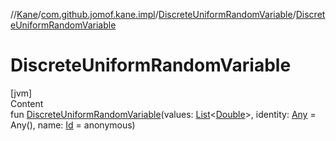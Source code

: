 //[Kane](../../index.md)/[com.github.jomof.kane.impl](../index.md)/[DiscreteUniformRandomVariable](index.md)/[DiscreteUniformRandomVariable](-discrete-uniform-random-variable.md)



# DiscreteUniformRandomVariable  
[jvm]  
Content  
fun [DiscreteUniformRandomVariable](-discrete-uniform-random-variable.md)(values: [List](https://kotlinlang.org/api/latest/jvm/stdlib/kotlin.collections/-list/index.html)<[Double](https://kotlinlang.org/api/latest/jvm/stdlib/kotlin/-double/index.html)>, identity: [Any](https://kotlinlang.org/api/latest/jvm/stdlib/kotlin/-any/index.html) = Any(), name: [Id](../index.md#%5Bcom.github.jomof.kane.impl%2FId%2F%2F%2FPointingToDeclaration%2F%5D%2FClasslikes%2F-1279169165) = anonymous)  



